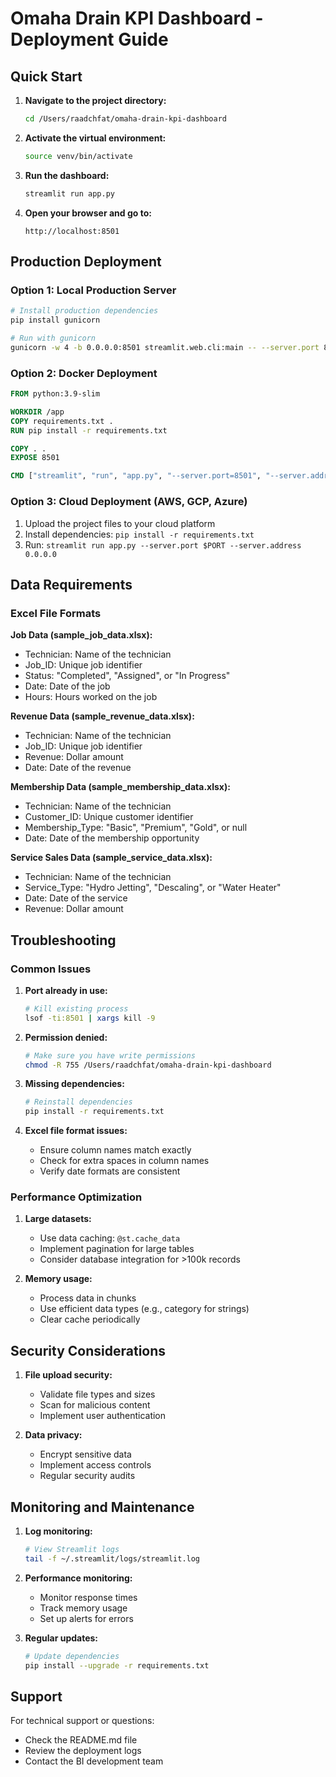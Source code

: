 # Omaha Drain KPI Dashboard - Deployment Guide

## Quick Start

1. **Navigate to the project directory:**
   ```bash
   cd /Users/raadchfat/omaha-drain-kpi-dashboard
   ```

2. **Activate the virtual environment:**
   ```bash
   source venv/bin/activate
   ```

3. **Run the dashboard:**
   ```bash
   streamlit run app.py
   ```

4. **Open your browser and go to:**
   ```
   http://localhost:8501
   ```

## Production Deployment

### Option 1: Local Production Server
```bash
# Install production dependencies
pip install gunicorn

# Run with gunicorn
gunicorn -w 4 -b 0.0.0.0:8501 streamlit.web.cli:main -- --server.port 8501 --server.address 0.0.0.0
```

### Option 2: Docker Deployment
```dockerfile
FROM python:3.9-slim

WORKDIR /app
COPY requirements.txt .
RUN pip install -r requirements.txt

COPY . .
EXPOSE 8501

CMD ["streamlit", "run", "app.py", "--server.port=8501", "--server.address=0.0.0.0"]
```

### Option 3: Cloud Deployment (AWS, GCP, Azure)
1. Upload the project files to your cloud platform
2. Install dependencies: `pip install -r requirements.txt`
3. Run: `streamlit run app.py --server.port $PORT --server.address 0.0.0.0`

## Data Requirements

### Excel File Formats

**Job Data (sample_job_data.xlsx):**
- Technician: Name of the technician
- Job_ID: Unique job identifier
- Status: "Completed", "Assigned", or "In Progress"
- Date: Date of the job
- Hours: Hours worked on the job

**Revenue Data (sample_revenue_data.xlsx):**
- Technician: Name of the technician
- Job_ID: Unique job identifier
- Revenue: Dollar amount
- Date: Date of the revenue

**Membership Data (sample_membership_data.xlsx):**
- Technician: Name of the technician
- Customer_ID: Unique customer identifier
- Membership_Type: "Basic", "Premium", "Gold", or null
- Date: Date of the membership opportunity

**Service Sales Data (sample_service_data.xlsx):**
- Technician: Name of the technician
- Service_Type: "Hydro Jetting", "Descaling", or "Water Heater"
- Date: Date of the service
- Revenue: Dollar amount

## Troubleshooting

### Common Issues

1. **Port already in use:**
   ```bash
   # Kill existing process
   lsof -ti:8501 | xargs kill -9
   ```

2. **Permission denied:**
   ```bash
   # Make sure you have write permissions
   chmod -R 755 /Users/raadchfat/omaha-drain-kpi-dashboard
   ```

3. **Missing dependencies:**
   ```bash
   # Reinstall dependencies
   pip install -r requirements.txt
   ```

4. **Excel file format issues:**
   - Ensure column names match exactly
   - Check for extra spaces in column names
   - Verify date formats are consistent

### Performance Optimization

1. **Large datasets:**
   - Use data caching: `@st.cache_data`
   - Implement pagination for large tables
   - Consider database integration for >100k records

2. **Memory usage:**
   - Process data in chunks
   - Use efficient data types (e.g., category for strings)
   - Clear cache periodically

## Security Considerations

1. **File upload security:**
   - Validate file types and sizes
   - Scan for malicious content
   - Implement user authentication

2. **Data privacy:**
   - Encrypt sensitive data
   - Implement access controls
   - Regular security audits

## Monitoring and Maintenance

1. **Log monitoring:**
   ```bash
   # View Streamlit logs
   tail -f ~/.streamlit/logs/streamlit.log
   ```

2. **Performance monitoring:**
   - Monitor response times
   - Track memory usage
   - Set up alerts for errors

3. **Regular updates:**
   ```bash
   # Update dependencies
   pip install --upgrade -r requirements.txt
   ```

## Support

For technical support or questions:
- Check the README.md file
- Review the deployment logs
- Contact the BI development team
